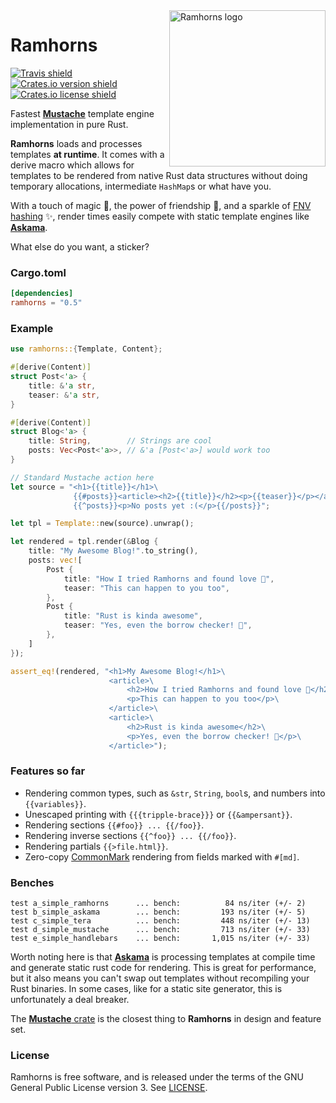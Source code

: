 <img src="https://raw.githubusercontent.com/maciejhirsz/ramhorns/master/ramhorns.svg?sanitize=true" alt="Ramhorns logo" width="250" align="right">

# Ramhorns

[![Travis shield](https://travis-ci.org/maciejhirsz/ramhorns.svg)](https://travis-ci.org/maciejhirsz/ramhorns)
[![Crates.io version shield](https://img.shields.io/crates/v/ramhorns.svg)](https://crates.io/crates/ramhorns)
[![Crates.io license shield](https://img.shields.io/crates/l/ramhorns.svg)](https://crates.io/crates/ramhorns)

Fastest [**Mustache**](https://mustache.github.io/) template engine implementation
in pure Rust.

**Ramhorns** loads and processes templates **at runtime**. It comes with a derive macro
which allows for templates to be rendered from native Rust data structures without doing
temporary allocations, intermediate `HashMap`s or what have you.

With a touch of magic 🎩, the power of friendship 🥂, and a sparkle of
[FNV hashing](https://en.wikipedia.org/wiki/Fowler%E2%80%93Noll%E2%80%93Vo_hash_function)
✨, render times easily compete with static template engines like
[**Askama**](https://github.com/djc/askama).

What else do you want, a sticker?

### Cargo.toml

```toml
[dependencies]
ramhorns = "0.5"
```

### Example

```rust
use ramhorns::{Template, Content};

#[derive(Content)]
struct Post<'a> {
    title: &'a str,
    teaser: &'a str,
}

#[derive(Content)]
struct Blog<'a> {
    title: String,        // Strings are cool
    posts: Vec<Post<'a>>, // &'a [Post<'a>] would work too
}

// Standard Mustache action here
let source = "<h1>{{title}}</h1>\
              {{#posts}}<article><h2>{{title}}</h2><p>{{teaser}}</p></article>{{/posts}}\
              {{^posts}}<p>No posts yet :(</p>{{/posts}}";

let tpl = Template::new(source).unwrap();

let rendered = tpl.render(&Blog {
    title: "My Awesome Blog!".to_string(),
    posts: vec![
        Post {
            title: "How I tried Ramhorns and found love 💖",
            teaser: "This can happen to you too",
        },
        Post {
            title: "Rust is kinda awesome",
            teaser: "Yes, even the borrow checker! 🦀",
        },
    ]
});

assert_eq!(rendered, "<h1>My Awesome Blog!</h1>\
                      <article>\
                          <h2>How I tried Ramhorns and found love 💖</h2>\
                          <p>This can happen to you too</p>\
                      </article>\
                      <article>\
                          <h2>Rust is kinda awesome</h2>\
                          <p>Yes, even the borrow checker! 🦀</p>\
                      </article>");
```

### Features so far

+ Rendering common types, such as `&str`, `String`, `bool`s, and numbers into `{{variables}}`.
+ Unescaped printing with `{{{tripple-brace}}}` or `{{&ampersant}}`.
+ Rendering sections `{{#foo}} ... {{/foo}}`.
+ Rendering inverse sections `{{^foo}} ... {{/foo}}`.
+ Rendering partials `{{>file.html}}`.
+ Zero-copy [CommonMark](https://commonmark.org/) rendering from fields marked with `#[md]`.

### Benches

```
test a_simple_ramhorns      ... bench:          84 ns/iter (+/- 2)
test b_simple_askama        ... bench:         193 ns/iter (+/- 5)
test c_simple_tera          ... bench:         448 ns/iter (+/- 13)
test d_simple_mustache      ... bench:         713 ns/iter (+/- 33)
test e_simple_handlebars    ... bench:       1,015 ns/iter (+/- 33)
```

Worth noting here is that [**Askama**](https://github.com/djc/askama) is processing
templates at compile time and generate static rust code for rendering. This is great
for performance, but it also means you can't swap out templates without recompiling
your Rust binaries. In some cases, like for a static site generator, this is
unfortunately a deal breaker.

The [**Mustache** crate](https://github.com/nickel-org/rust-mustache) is the closest
thing to **Ramhorns** in design and feature set.

### License

Ramhorns is free software, and is released under the terms of the GNU General Public
License version 3. See [LICENSE](LICENSE).
